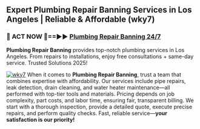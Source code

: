 ## Expert Plumbing Repair Banning Services in Los Angeles | Reliable & Affordable (wky7)  

<h3>🚿 ACT NOW 🌟==►► <a href="https://tinyurl.com/2ne6vx2x" rel="nofollow">Plumbing Repair Banning 24/7</a></h3>

**Plumbing Repair Banning** provides top-notch plumbing services in Los Angeles. From repairs to installations, enjoy free consultations + same-day service. Trusted Solutions 2025!

[![wky7](https://i.imgur.com/4PFF4AK.jpeg)](https://tinyurl.com/2ne6vx2x)
When it comes to **Plumbing Repair Banning**, trust a team that combines expertise with affordability. Our services include pipe repairs, leak detection, drain cleaning, and water heater maintenance—all performed with top-tier tools and materials. Pricing depends on job complexity, part costs, and labor time, ensuring fair, transparent billing. We start with a thorough inspection, provide a detailed quote, execute precise repairs, and perform quality checks. Fast, reliable service—**your satisfaction is our priority!**